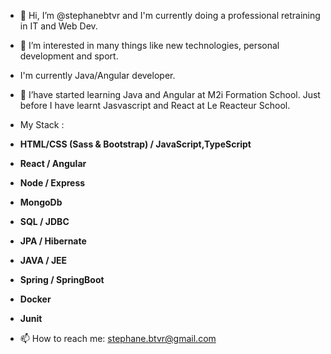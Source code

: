 - 👋 Hi, I’m @stephanebtvr and I'm currently doing a professional retraining in IT and Web Dev.
- 👀 I’m interested in many things like new technologies, personal development and sport.
- I'm currently Java/Angular developer.
- 🌱 I’have started learning Java and Angular at M2i Formation School. Just before I have learnt Jasvascript and React at Le Reacteur School.
- My Stack :
-  __HTML/CSS (Sass & Bootstrap) / JavaScript,TypeScript__
- __React / Angular__
- __Node / Express__
- __MongoDb__
- __SQL / JDBC__
- __JPA / Hibernate__
- __JAVA / JEE__         
- __Spring / SpringBoot__ 
- __Docker__ 
- __Junit__         

- 📫 How to reach me: stephane.btvr@gmail.com

<!---
stephanebtvr/stephanebtvr is a ✨ special ✨ repository because its `README.md` (this file) appears on your GitHub profile.
You can click the Preview link to take a look at your changes.
--->
